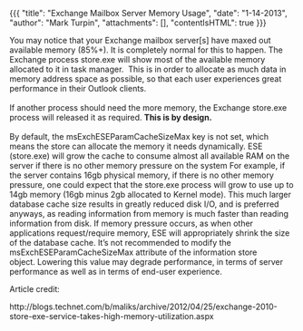 {{{
  "title": "Exchange Mailbox Server Memory Usage",
  "date": "1-14-2013",
  "author": "Mark Turpin",
  "attachments": [],
  "contentIsHTML": true
}}}

<p>You may notice that your Exchange mailbox server[s] have maxed out available memory (85%+). It is completely normal for this to happen. The Exchange process store.exe will show most of the available memory allocated to it in task manager.
  &nbsp;This is in order to allocate as much data in memory address space as possible, so that each user experiences great performance in their Outlook clients.&nbsp;
  <br />
  <br />If another process should need the more memory, the Exchange store.exe process will released it as required. <strong>This is by design.</strong>
  <br />
  <br />By default, the msExchESEParamCacheSizeMax key is not set, which means the store can allocate the memory it needs dynamically. ESE (store.exe) will grow the cache to consume almost all available RAM on the server if there is no other memory pressure
  on the system For example, if the server contains 16gb physical memory, if there is no other memory pressure, one could expect that the store.exe process will grow to use up to 14gb memory (16gb minus 2gb allocated to Kernel mode). This much larger
  database cache size results in greatly reduced disk I/O, and is preferred anyways, as reading information from memory is much faster than reading information from disk. If memory pressure occurs, as when other applications request/require memory, ESE
  will appropriately&nbsp;shrink the size of the database cache. It’s not recommended to modify the msExchESEParamCacheSizeMax attribute of the information store object.&nbsp;Lowering this value may degrade performance, in terms of server performance
  as well as in terms of end-user experience.</p>
<p>Article credit:</p>
<p>http://blogs.technet.com/b/maliks/archive/2012/04/25/exchange-2010-store-exe-service-takes-high-memory-utilization.aspx</p>